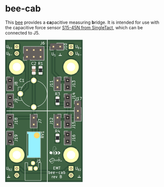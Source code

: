 bee-cab
=======

This [bee](https://github.com/beecourse) provides a **ca**pacitive measuring **b**ridge.
It is intended for use with the capacitive force sensor [S15-45N from SingleTact](https://www.singletact.com/micro-force-sensor/standard-sensors/15mm-standard-sensor/15mm-45newton/), which can be connected to J5.

<img src="figures/cab-front.png" alt="Front view of PCB" width="250"/>
